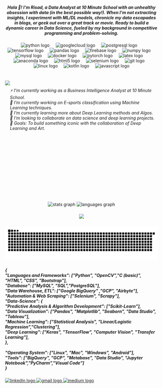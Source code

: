 <h5 align="center">Hola 👋! I'm Risad, a Data Analyst at 10 Minute School with an unhealthy obsession with data (in the best possible way!).  When I'm not extracting insights, I experiment with ML/DL models, chronicle my data escapades in blogs, or geek out over a great track or movie.  Ready to build a dynamic career in Data Science, fueled by my background in competitive programming and problem-solving.</h5>

###

<div align="center">
  <img src="https://cdn.jsdelivr.net/gh/devicons/devicon/icons/python/python-original.svg" height="35" alt="python logo"  />
  <img width="12" />
  <img src="https://cdn.jsdelivr.net/gh/devicons/devicon/icons/googlecloud/googlecloud-original.svg" height="35" alt="googlecloud logo"  />
  <img width="12" />
  <img src="https://cdn.jsdelivr.net/gh/devicons/devicon/icons/postgresql/postgresql-original.svg" height="35" alt="postgresql logo"  />
  <img width="12" />
  <img src="https://cdn.jsdelivr.net/gh/devicons/devicon/icons/tensorflow/tensorflow-original.svg" height="35" alt="tensorflow logo"  />
  <img width="12" />
  <img src="https://cdn.jsdelivr.net/gh/devicons/devicon/icons/pandas/pandas-original.svg" height="35" alt="pandas logo"  />
  <img width="12" />
  <img src="https://cdn.jsdelivr.net/gh/devicons/devicon/icons/firebase/firebase-plain.svg" height="35" alt="firebase logo"  />
  <img width="12" />
  <img src="https://cdn.jsdelivr.net/gh/devicons/devicon/icons/numpy/numpy-original.svg" height="35" alt="numpy logo"  />
  <img width="12" />
  <img src="https://cdn.jsdelivr.net/gh/devicons/devicon/icons/mysql/mysql-original.svg" height="35" alt="mysql logo"  />
  <img width="12" />
  <img src="https://cdn.jsdelivr.net/gh/devicons/devicon/icons/docker/docker-original.svg" height="35" alt="docker logo"  />
  <img width="12" />
  <img src="https://cdn.jsdelivr.net/gh/devicons/devicon/icons/pytorch/pytorch-original.svg" height="35" alt="pytorch logo"  />
  <img width="12" />
  <img src="https://cdn.simpleicons.org/latex/008080" height="35" alt="latex logo"  />
  <img width="12" />
  <img src="https://cdn.jsdelivr.net/gh/devicons/devicon/icons/anaconda/anaconda-original.svg" height="35" alt="anaconda logo"  />
  <img width="12" />
  <img src="https://cdn.jsdelivr.net/gh/devicons/devicon/icons/html5/html5-original.svg" height="35" alt="html5 logo"  />
  <img width="12" />
  <img src="https://cdn.jsdelivr.net/gh/devicons/devicon/icons/selenium/selenium-original.svg" height="35" alt="selenium logo"  />
  <img width="12" />
  <img src="https://cdn.jsdelivr.net/gh/devicons/devicon/icons/git/git-original.svg" height="35" alt="git logo"  />
  <img width="12" />
  <img src="https://cdn.jsdelivr.net/gh/devicons/devicon/icons/linux/linux-original.svg" height="35" alt="linux logo"  />
  <img width="12" />
  <img src="https://cdn.jsdelivr.net/gh/devicons/devicon/icons/kotlin/kotlin-original.svg" height="35" alt="kotlin logo"  />
  <img width="12" />
  <img src="https://cdn.jsdelivr.net/gh/devicons/devicon/icons/javascript/javascript-original.svg" height="35" alt="javascript logo"  />
</div>

###

<br clear="both">

<img align="left" height="400" src="https://github.com/Risad-Raihan/Necessary_imges/blob/main/Computer%20Geeks.png?raw=true"  />

###

<h6 align="left">⚡ I'm currently working as a Business Intelligence Analyst at 10 Minute School.<br>🔭 I’m currently working on E-sports  classification using Machine Learning techniques.<br>🌱 I’m currently learning more about Deep Learning methods and Algos.<br>👯 I’m looking to collaborate on data science and deep learning projects.<br>🥅 Goals: To build something iconic with the collaboration of Deep Learning and Art.<br>

###

<br clear="both">

<div align="center">
  <img src="https://github-readme-stats.vercel.app/api?username=Risad-Raihan&hide_title=false&hide_rank=false&show_icons=true&include_all_commits=true&count_private=true&disable_animations=false&theme=dracula&locale=en&hide_border=false&order=1" height="150" alt="stats graph"  />
  <img src="https://github-readme-stats.vercel.app/api/top-langs?username=Risad-Raihan&locale=en&hide_title=false&layout=compact&card_width=320&langs_count=5&theme=dracula&hide_border=false&order=2" height="150" alt="languages graph"  />
</div>

###

<div align="center">
  <img src="https://profile-counter.glitch.me/Risad-Raihan/count.svg?"  />
</div>

###

<img src="https://raw.githubusercontent.com/Risad-Raihan/Risad-Raihan/output/snake.svg" alt="Snake animation" />

###

<h5 align="left">{<br>  "Languages and Frameworks": ["Python", "OpenCV","C (basic)", "HTML", "CSS", "Bootstrap"],<br>  "Database": ["MySQL", "SQL","PostgreSQL"],<br>  "Data Warehouse, ETL": ["Google BigQuery" ,"GCP", "Airbyte"],<br>  "Automation & Web Scraping": ["Selenium", "Scrapy"],<br>  "Data-Science": {<br>    "Predictive Analysis & Algorithm Development": ["Scikit-Learn"],<br>    "Data Visualization": ["Pandas", "Matplotlib", "Seaborn", "Data Studio", "Tableau"],<br>    "Machine Learning": ["Statistical Analysis", "Linear/Logistic Regression","Clustering"],<br>    "Deep Learning": ["Keras", "TensorFlow", "Computer Vision", "Transfer Learning"],<br>  },<br><br>  "Operating System": ["Linux", "Mac", "Windows", "Android"],<br>  "Tools": ["BigQuery", "GCP", "Metabase", "Data Studio", "Jupyter Notebook","PyCharm","Visual Code"] <br>}</h5>

###

<div align="left">
  <a href="https://www.linkedin.com/in/risad-raihan-malik/" target="_blank">
    <img src="https://raw.githubusercontent.com/maurodesouza/profile-readme-generator/master/src/assets/icons/social/linkedin/default.svg" width="52" height="40" alt="linkedin logo"  />
  </a>
  <a href="rrmalik66@gmail.com" target="_blank">
    <img src="https://raw.githubusercontent.com/maurodesouza/profile-readme-generator/master/src/assets/icons/social/gmail/default.svg" width="52" height="40" alt="gmail logo"  />
  </a>
  <a href="https://medium.com/@risadwrites" target="_blank">
    <img src="https://raw.githubusercontent.com/maurodesouza/profile-readme-generator/master/src/assets/icons/social/medium/default.svg" width="52" height="40" alt="medium logo"  />
  </a>
</div>

###
